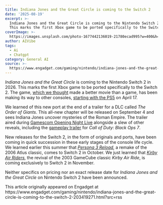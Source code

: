 ```yaml
---
title: Indiana Jones and the Great Circle is coming to the Switch 2
date: '2025-08-19'
excerpt: >-
  Indiana Jones and the Great Circle is coming to the Nintendo Switch 2 in 2026.
  This marks the first Xbox game to be ported specifically to the Switch...
coverImage: >-
  https://images.unsplash.com/photo-1677442136019-21780ecad995?w=400&h=200&fit=crop&auto=format
author: AIVibe
tags:
  - Ai
  - Chatgpt
category: General AI
source: >-
  https://www.engadget.com/gaming/nintendo/indiana-jones-and-the-great-circle-is-coming-to-the-switch-2-203419271.html?src=rss
---
```

<p><em>Indiana Jones and the Great Circle</em> is coming to the Nintendo Switch 2 in 2026. This marks the first Xbox game to be ported specifically to the Switch 2. The game, <a data-i13n="cpos:1;pos:1" href="https://www.engadget.com/gaming/xbox/indiana-jones-and-the-great-circle-review-great-movie-good-game-000029449.html"><ins>which we thought</ins></a> made a better movie than a game, has been making its way to other consoles, <a data-i13n="cpos:2;pos:1" href="https://www.engadget.com/gaming/indiana-jones-and-the-great-circle-hits-ps5-on-april-17-150021622.html"><ins>starting with the PS5</ins></a> on April 17.</p>
<p>We learned of this new port at the end of a trailer for a DLC called <em>The Order of Giants</em>. This all-new chapter will be released on September 4 and sees Indiana Jones uncover mysteries of the Roman Empire. The trailer aired during <a data-i13n="cpos:3;pos:1" href="https://www.engadget.com/gaming/gamescom-2025-opening-night-live-updates-on-call-of-duty-resident-evil-and-more-new-game-reveals-100021985.html"><ins>Gamescom Opening Night Live</ins></a> alongside a slew of other reveals, including the <a data-i13n="cpos:4;pos:1" href="https://www.engadget.com/gaming/call-of-duty-black-ops-7-arrives-on-november-14-180834596.html"><ins>gameplay trailer</ins></a> for <em>Call of Duty: Black Ops 7</em>.</p>
<span id="end-legacy-contents"></span><p>New releases for the Switch 2, in the form of originals and ports, have been coming in quick succession in these early stages of the console life cycle. We learned earlier this summer that <a data-i13n="cpos:5;pos:1" href="https://www.engadget.com/gaming/nintendo/persona-3-reload-arrives-on-switch-2-in-october-134501067.html?utm_source=chatgpt.com"><em><ins>Persona 3 Reload</ins></em></a>, a remake of the 2006 Atlus classic, comes to Switch 2 in October. We just learned that <a data-i13n="cpos:6;pos:1" href="https://www.engadget.com/gaming/nintendo/kirby-air-riders-launches-november-20-exclusively-on-switch-2-171054821.html"><em><ins>Kirby Air Riders</ins></em></a>, the revival of the 2003 GameCube classic <em>Kirby Air Ride</em>, is coming exclusively to Switch 2 in November.</p>
<p>Neither specifics on pricing nor an exact release date for <em>Indiana Jones and the Great Circle </em>on Nintendo Switch 2 have been announced.</p>This article originally appeared on Engadget at https://www.engadget.com/gaming/nintendo/indiana-jones-and-the-great-circle-is-coming-to-the-switch-2-203419271.html?src=rss

